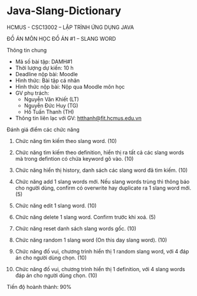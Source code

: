 # Java-Slang-Dictionary
HCMUS - CSC13002 – LẬP TRÌNH ỨNG DỤNG JAVA

ĐỒ ÁN MÔN HỌC
ĐỒ ÁN #1 – SLANG WORD

Thông tin chung
- Mã số bài tập: DAMH#1
- Thời lượng dự kiến: 10 h
- Deadline nộp bài: Moodle
- Hình thức: Bài tập cá nhân
- Hình thức nộp bài: Nộp qua Moodle môn học
- GV phụ trách:
  - Nguyễn Văn Khiết (LT)
  - Nguyễn Đức Huy (TG)
  - Hồ Tuấn Thanh (TH)
- Thông tin liên lạc với GV: htthanh@fit.hcmus.edu.vn


Đánh giá điểm các chức năng
1. Chức năng tìm kiếm theo slang word. (10)

2. Chức năng tìm kiếm theo definition, hiển thị ra tất cả các slang words mà trong
defintion có chứa keyword gõ vào. (10)

3. Chức năng hiển thị history, danh sách các slang word đã tìm kiếm. (10)

4. Chức năng add 1 slang words mới. Nếu slang words trùng thì thông báo cho người
dùng, confirm có overwrite hay duplicate ra 1 slang word mới. (5)

5. Chức năng edit 1 slang word. (10)

6. Chức năng delete 1 slang word. Confirm trước khi xoá. (5)

7. Chức năng reset danh sách slang words gốc. (10)

8. Chức năng random 1 slang word (On this day slang word). (10)

9. Chức năng đố vui, chương trình hiển thị 1 random slang word, với 4 đáp án cho
người dùng chọn. (10)

10. Chức năng đố vui, chương trình hiển thị 1 definition, với 4 slang words đáp án cho
người dùng chọn. (10)

Tiến độ hoành thành: 90%